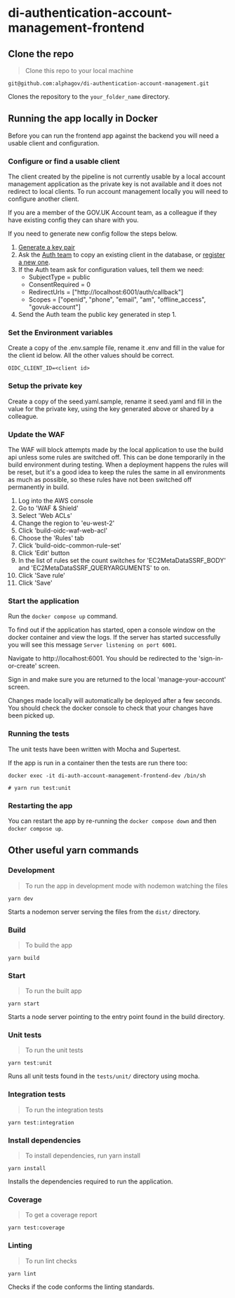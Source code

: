 # di-authentication-account-management-frontend

## Clone the repo

> Clone this repo to your local machine

```shell script
git@github.com:alphagov/di-authentication-account-management.git
```

Clones the repository to the `your_folder_name` directory.

## Running the app locally in Docker

Before you can run the frontend app against the backend you will need a usable client and configuration.

### Configure or find a usable client

The client created by the pipeline is not currently usable by a local account management application as the private key is not available and it does not redirect to local clients. To run account management locally you will need to configure another client.

If you are a member of the GOV.UK Account team, as a colleague if they have existing config they can share with you.

If you need to generate new config follow the steps below.

1. [Generate a key pair](https://auth-tech-docs.london.cloudapps.digital/integrate-with-integration-environment/generate-a-key/)
1. Ask the [Auth team](https://di-team-manual.london.cloudapps.digital/authentication/) to copy an existing client in the database, or [register a new one](https://auth-tech-docs.london.cloudapps.digital/integrate-with-integration-environment/manage-your-service-s-configuration/#manage-your-service-s-configuration-with-gov-uk-sign-in).
1. If the Auth team ask for configuration values, tell them we need:
   - SubjectType = public
   - ConsentRequired = 0
   - RedirectUrls = ["http://localhost:6001/auth/callback"]
   - Scopes = ["openid", "phone", "email", "am", "offline_access", "govuk-account"]
1. Send the Auth team the public key generated in step 1.

### Set the Environment variables

Create a copy of the .env.sample file, rename it .env and fill in the value for the client id below. All the other values should be correct.

```
OIDC_CLIENT_ID=<client id>
```

### Setup the private key

Create a copy of the seed.yaml.sample, rename it seed.yaml and fill in the value for the private key, using the key generated above or shared by a colleague.

### Update the WAF

The WAF will block attempts made by the local application to use the build api unless some rules are switched off. This can be done temporarily in the build environment during testing. When a deployment happens the rules will be reset, but it's a good idea to keep the rules the same in all environments as much as possible, so these rules have not been switched off permanently in build.

1. Log into the AWS console
1. Go to 'WAF & Shield'
1. Select 'Web ACLs'
1. Change the region to 'eu-west-2'
1. Click 'build-oidc-waf-web-acl'
1. Choose the 'Rules' tab
1. Click 'build-oidc-common-rule-set'
1. Click 'Edit' button
1. In the list of rules set the count switches for 'EC2MetaDataSSRF_BODY' and 'EC2MetaDataSSRF_QUERYARGUMENTS' to on.
1. Click 'Save rule'
1. Click 'Save'

### Start the application

Run the `docker compose up` command.

To find out if the application has started, open a console window on the docker container and view the logs. If the server has started successfully you will see this message `Server listening on port 6001`.

Navigate to http://localhost:6001. You should be redirected to the 'sign-in-or-create' screen.

Sign in and make sure you are returned to the local 'manage-your-account' screen.

Changes made locally will automatically be deployed after a few seconds. You should check the docker console to check that your changes have been picked up.

### Running the tests

The unit tests have been written with Mocha and Supertest.

If the app is run in a container then the tests are run there too:

```shell script
docker exec -it di-auth-account-management-frontend-dev /bin/sh

# yarn run test:unit
```

### Restarting the app

You can restart the app by re-running the `docker compose down` and then `docker compose up`.

## Other useful yarn commands

### Development

> To run the app in development mode with nodemon watching the files

```shell script
yarn dev
```

Starts a nodemon server serving the files from the `dist/`
directory.

### Build

> To build the app

```shell script
yarn build
```

### Start

> To run the built app

```shell script
yarn start
```

Starts a node server pointing to the entry point found in
the build directory.

### Unit tests

> To run the unit tests

```shell script
yarn test:unit
```

Runs all unit tests found in the `tests/unit/` directory
using mocha.

### Integration tests

> To run the integration tests

```shell script
yarn test:integration
```

### Install dependencies

> To install dependencies, run yarn install

```shell script
yarn install
```

Installs the dependencies required to run the application.

### Coverage

> To get a coverage report

```shell script
yarn test:coverage
```

### Linting

> To run lint checks

```shell script
yarn lint
```

Checks if the code conforms the linting standards.
